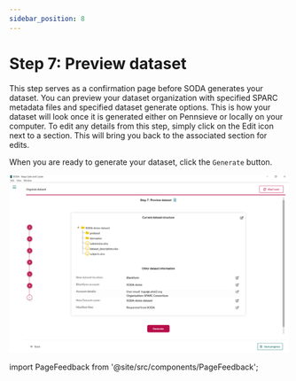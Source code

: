 ```yaml
---
sidebar_position: 8
---
```


# Step 7: Preview dataset

This step serves as a confirmation page before SODA generates your dataset. You can preview your dataset organization with specified SPARC metadata files and specified dataset generate options. This is how your dataset will look once it is generated either on Pennsieve or locally on your computer. To edit any details from this step, simply click on the Edit icon next to a section. This will bring you back to the associated section for edits.

When you are ready to generate your dataset, click the `Generate` button.

![](https://github.com/fairdataihub/SODA-for-SPARC/blob/main/docs/documentation/Organize-dataset/preview-dataset.PNG?raw=true)

import PageFeedback from '@site/src/components/PageFeedback';

<PageFeedback />
